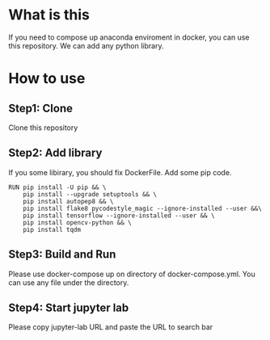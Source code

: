 # What is this
If you need to compose up anaconda enviroment in docker, you can use this repository.
We can add any python library.

# How to use
## Step1: Clone
Clone this repository

## Step2: Add library 
If you some libirary, you should fix DockerFile.
Add some pip code.

```
RUN pip install -U pip && \
    pip install --upgrade setuptools && \
    pip install autopep8 && \
    pip install flake8 pycodestyle_magic --ignore-installed --user &&\
    pip install tensorflow --ignore-installed --user && \
    pip install opencv-python && \
    pip install tqdm
```

## Step3: Build and Run
Please use docker-compose up on directory of docker-compose.yml.
You can use any file under the directory.

## Step4: Start jupyter lab
Please copy jupyter-lab URL and paste the URL to search bar
